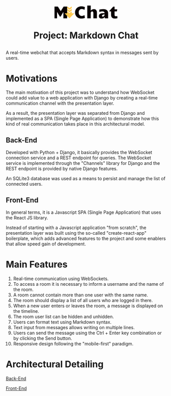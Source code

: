 <h1 align="center" styles="background-color: #fff">
    <img alt="Markdown Chat" src="https://github.com/ivanseibel/markdown-chat/blob/main/front/markdownchat/src/static/logo.png?raw=true" width="200px" />
    <p>Project: Markdown Chat</p>
</h1>

A real-time webchat that accepts Markdown syntax in messages sent by users.

# Motivations

The main motivation of this project was to understand how WebSocket could add value to a web application with Django by creating a real-time communication channel with the presentation layer.

As a result, the presentation layer was separated from Django and implemented as a SPA (Single Page Application) to demonstrate how this kind of real communication takes place in this architectural model.

## Back-End

Developed with Python + Django, it basically provides the WebSocket connection service and a REST endpoint for queries. The WebSocket service is implemented through the "Channels" library for Django and the REST endpoint is provided by native Django features.

An SQLite3 database was used as a means to persist and manage the list of connected users.

## Front-End

In general terms, it is a Javascript SPA (Single Page Application) that uses the React JS library.

Instead of starting with a Javascript application "from scratch", the presentation layer was built using the so-called "create-react-app" boilerplate, which adds advanced features to the project and some enablers that allow speed gain of development.

# Main Features

1. Real-time communication using WebSockets.
2. To access a room it is necessary to inform a username and the name of the room.
3. A room cannot contain more than one user with the same name.
4. The room should display a list of all users who are logged in there.
5. When a new user enters or leaves the room, a message is displayed on the timeline.
6. The room user list can be hidden and unhidden.
7. Users can format text using Markdown syntax.
8. Text input from messages allows writing on multiple lines.
9. Users can send the message using the Ctrl + Enter key combination or by clicking the Send button.
10. Responsive design following the "mobile-first" paradigm.

# Architectural Detailing

[Back-End](https://github.com/ivanseibel/markdown-chat/blob/main/back/markdownchat/README.md)

[Front-End](https://github.com/ivanseibel/markdown-chat/tree/main/front/markdownchat/README.md)
